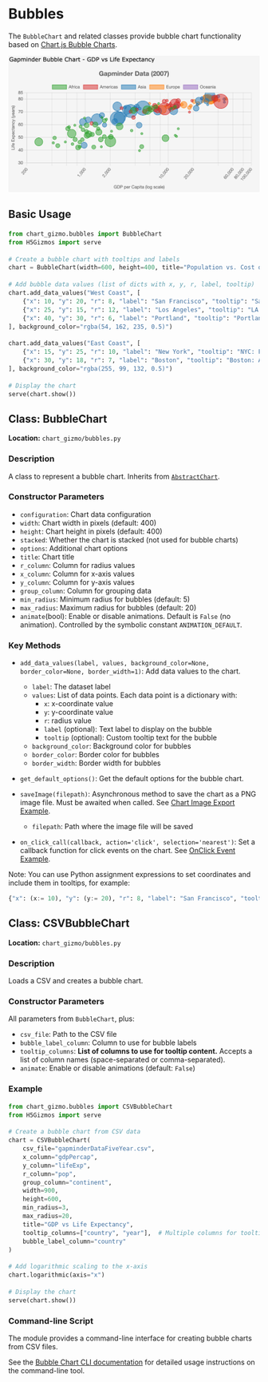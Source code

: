 # Bubbles

The `BubbleChart` and related classes provide bubble chart functionality based on [Chart.js Bubble Charts](https://www.chartjs.org/docs/latest/charts/bubble.html).

![Sample Bubble Chart](../screenshots/bubblechart.png)

## Basic Usage

```python
from chart_gizmo.bubbles import BubbleChart
from H5Gizmos import serve

# Create a bubble chart with tooltips and labels
chart = BubbleChart(width=600, height=400, title="Population vs. Cost of Living")

# Add bubble data values (list of dicts with x, y, r, label, tooltip)
chart.add_data_values("West Coast", [
    {"x": 10, "y": 20, "r": 8, "label": "San Francisco", "tooltip": "San Francisco: High tech hub"},
    {"x": 25, "y": 15, "r": 12, "label": "Los Angeles", "tooltip": "LA: Entertainment capital"},
    {"x": 40, "y": 30, "r": 6, "label": "Portland", "tooltip": "Portland: Rose City"}
], background_color="rgba(54, 162, 235, 0.5)")

chart.add_data_values("East Coast", [
    {"x": 15, "y": 25, "r": 10, "label": "New York", "tooltip": "NYC: Financial center"},
    {"x": 30, "y": 18, "r": 7, "label": "Boston", "tooltip": "Boston: Academic hub"},
], background_color="rgba(255, 99, 132, 0.5)")

# Display the chart
serve(chart.show())
```

## Class: BubbleChart

**Location:** `chart_gizmo/bubbles.py`

### Description

A class to represent a bubble chart. Inherits from [`AbstractChart`](../api/charts.md).

### Constructor Parameters

-   `configuration`: Chart data configuration
-   `width`: Chart width in pixels (default: 400)
-   `height`: Chart height in pixels (default: 400)
-   `stacked`: Whether the chart is stacked (not used for bubble charts)
-   `options`: Additional chart options
-   `title`: Chart title
-   `r_column`: Column for radius values
-   `x_column`: Column for x-axis values
-   `y_column`: Column for y-axis values
-   `group_column`: Column for grouping data
-   `min_radius`: Minimum radius for bubbles (default: 5)
-   `max_radius`: Maximum radius for bubbles (default: 20)
-   `animate`(bool): Enable or disable animations. Default is `False` (no animation). Controlled by the symbolic constant `ANIMATION_DEFAULT`.

### Key Methods

-   `add_data_values(label, values, background_color=None, border_color=None, border_width=1)`: Add data values to the chart.

    -   `label`: The dataset label
    -   `values`: List of data points. Each data point is a dictionary with:
        -   `x`: x-coordinate value
        -   `y`: y-coordinate value
        -   `r`: radius value
        -   `label` (optional): Text label to display on the bubble
        -   `tooltip` (optional): Custom tooltip text for the bubble
    -   `background_color`: Background color for bubbles
    -   `border_color`: Border color for bubbles
    -   `border_width`: Border width for bubbles

-   `get_default_options()`: Get the default options for the bubble chart.
-   `saveImage(filepath)`: Asynchronous method to save the chart as a PNG image file. Must be awaited when called. See [Chart Image Export Example](../examples/#chart-image-export).
    -   `filepath`: Path where the image file will be saved
-   `on_click_call(callback, action='click', selection='nearest')`: Set a callback function for click events on the chart. See [OnClick Event Example](../examples/#onclick-event-example).

Note: You can use Python assignment expressions to set coordinates and include them in tooltips, for example:

```python
{"x": (x:= 10), "y": (y:= 20), "r": 8, "label": "San Francisco", "tooltip": f"San Francisco: High tech hub (x: {x}, y: {y})"}
```

## Class: CSVBubbleChart

**Location:** `chart_gizmo/bubbles.py`

### Description

Loads a CSV and creates a bubble chart.

### Constructor Parameters

All parameters from `BubbleChart`, plus:

-   `csv_file`: Path to the CSV file
-   `bubble_label_column`: Column to use for bubble labels
-   `tooltip_columns`: **List of columns to use for tooltip content.** Accepts a list of column names (space-separated or comma-separated).
-   `animate`: Enable or disable animations (default: `False`)

### Example

```python
from chart_gizmo.bubbles import CSVBubbleChart
from H5Gizmos import serve

# Create a bubble chart from CSV data
chart = CSVBubbleChart(
    csv_file="gapminderDataFiveYear.csv",
    x_column="gdpPercap",
    y_column="lifeExp",
    r_column="pop",
    group_column="continent",
    width=900,
    height=600,
    min_radius=3,
    max_radius=20,
    title="GDP vs Life Expectancy",
    tooltip_columns=["country", "year"],  # Multiple columns for tooltip
    bubble_label_column="country"
)

# Add logarithmic scaling to the x-axis
chart.logarithmic(axis="x")

# Display the chart
serve(chart.show())
```

### Command-line Script

The module provides a command-line interface for creating bubble charts from CSV files.

See the [Bubble Chart CLI documentation](../cli/bubble.md) for detailed usage instructions on the command-line tool.
